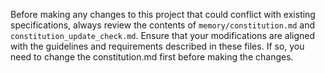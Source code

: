 Before making any changes to this project that could conflict with existing specifications, always review the contents of `memory/constitution.md` and `constitution_update_check.md`. Ensure that your modifications are aligned with the guidelines and requirements described in these files. If so, you need to change the constitution.md first before making the changes.
